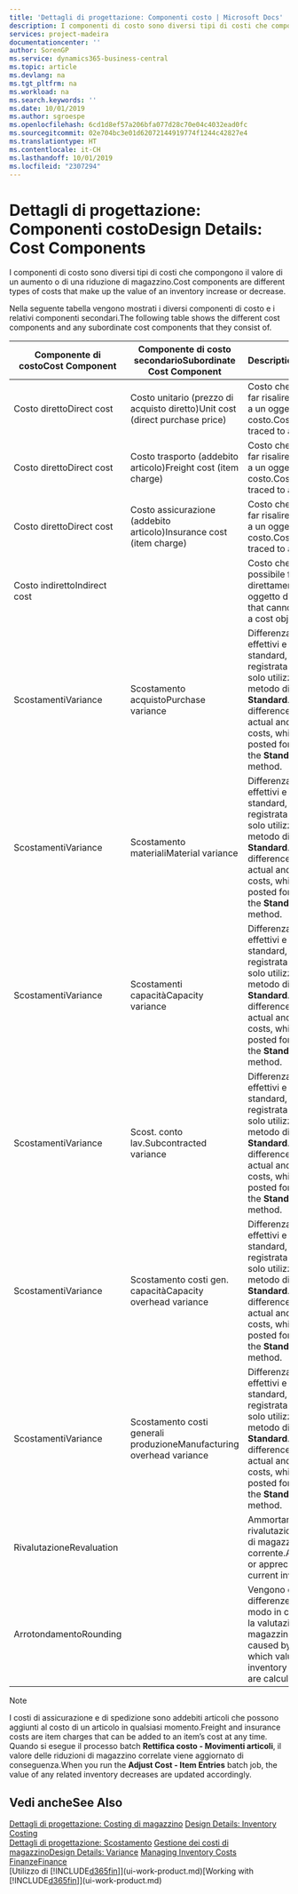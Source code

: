 ```yaml
---
title: 'Dettagli di progettazione: Componenti costo | Microsoft Docs'
description: I componenti di costo sono diversi tipi di costi che compongono il valore di un aumento o di una riduzione di magazzino.
services: project-madeira
documentationcenter: ''
author: SorenGP
ms.service: dynamics365-business-central
ms.topic: article
ms.devlang: na
ms.tgt_pltfrm: na
ms.workload: na
ms.search.keywords: ''
ms.date: 10/01/2019
ms.author: sgroespe
ms.openlocfilehash: 6cd1d8ef57a206bfa077d28c70e04c4032ead0fc
ms.sourcegitcommit: 02e704bc3e01d62072144919774f1244c42827e4
ms.translationtype: HT
ms.contentlocale: it-CH
ms.lasthandoff: 10/01/2019
ms.locfileid: "2307294"
---
```

# <a name="design-details-cost-components"></a><span data-ttu-id="2f995-103">Dettagli di progettazione: Componenti costo</span><span class="sxs-lookup"><span data-stu-id="2f995-103">Design Details: Cost Components</span></span>
<span data-ttu-id="2f995-104">I componenti di costo sono diversi tipi di costi che compongono il valore di un aumento o di una riduzione di magazzino.</span><span class="sxs-lookup"><span data-stu-id="2f995-104">Cost components are different types of costs that make up the value of an inventory increase or decrease.</span></span>  

 <span data-ttu-id="2f995-105">Nella seguente tabella vengono mostrati i diversi componenti di costo e i relativi componenti secondari.</span><span class="sxs-lookup"><span data-stu-id="2f995-105">The following table shows the different cost components and any subordinate cost components that they consist of.</span></span>  

|<span data-ttu-id="2f995-106">Componente di costo</span><span class="sxs-lookup"><span data-stu-id="2f995-106">Cost Component</span></span>|<span data-ttu-id="2f995-107">Componente di costo secondario</span><span class="sxs-lookup"><span data-stu-id="2f995-107">Subordinate Cost Component</span></span>|<span data-ttu-id="2f995-108">Description</span><span class="sxs-lookup"><span data-stu-id="2f995-108">Description</span></span>|  
|--------------------|--------------------------------|---------------------------------------|  
|<span data-ttu-id="2f995-109">Costo diretto</span><span class="sxs-lookup"><span data-stu-id="2f995-109">Direct cost</span></span>|<span data-ttu-id="2f995-110">Costo unitario (prezzo di acquisto diretto)</span><span class="sxs-lookup"><span data-stu-id="2f995-110">Unit cost (direct purchase price)</span></span>|<span data-ttu-id="2f995-111">Costo che è possibile far risalire direttamente a un oggetto di costo.</span><span class="sxs-lookup"><span data-stu-id="2f995-111">Cost that can be traced to a cost object.</span></span>|  
|<span data-ttu-id="2f995-112">Costo diretto</span><span class="sxs-lookup"><span data-stu-id="2f995-112">Direct cost</span></span>|<span data-ttu-id="2f995-113">Costo trasporto (addebito articolo)</span><span class="sxs-lookup"><span data-stu-id="2f995-113">Freight cost (item charge)</span></span>|<span data-ttu-id="2f995-114">Costo che è possibile far risalire direttamente a un oggetto di costo.</span><span class="sxs-lookup"><span data-stu-id="2f995-114">Cost that can be traced to a cost object.</span></span>|  
|<span data-ttu-id="2f995-115">Costo diretto</span><span class="sxs-lookup"><span data-stu-id="2f995-115">Direct cost</span></span>|<span data-ttu-id="2f995-116">Costo assicurazione (addebito articolo)</span><span class="sxs-lookup"><span data-stu-id="2f995-116">Insurance cost (item charge)</span></span>|<span data-ttu-id="2f995-117">Costo che è possibile far risalire direttamente a un oggetto di costo.</span><span class="sxs-lookup"><span data-stu-id="2f995-117">Cost that can be traced to a cost object.</span></span>|  
|<span data-ttu-id="2f995-118">Costo indiretto</span><span class="sxs-lookup"><span data-stu-id="2f995-118">Indirect cost</span></span>||<span data-ttu-id="2f995-119">Costo che non è possibile far risalire direttamente a un oggetto di costo.</span><span class="sxs-lookup"><span data-stu-id="2f995-119">Cost that cannot be traced to a cost object.</span></span>|  
|<span data-ttu-id="2f995-120">Scostamenti</span><span class="sxs-lookup"><span data-stu-id="2f995-120">Variance</span></span>|<span data-ttu-id="2f995-121">Scostamento acquisto</span><span class="sxs-lookup"><span data-stu-id="2f995-121">Purchase variance</span></span>|<span data-ttu-id="2f995-122">Differenza tra costi effettivi e costi standard, che viene registrata per gli articoli solo utilizzando il metodo di costing **Standard**.</span><span class="sxs-lookup"><span data-stu-id="2f995-122">The difference between actual and standard costs, which is only posted for items using the **Standard** costing method.</span></span>|  
|<span data-ttu-id="2f995-123">Scostamenti</span><span class="sxs-lookup"><span data-stu-id="2f995-123">Variance</span></span>|<span data-ttu-id="2f995-124">Scostamento materiali</span><span class="sxs-lookup"><span data-stu-id="2f995-124">Material variance</span></span>|<span data-ttu-id="2f995-125">Differenza tra costi effettivi e costi standard, che viene registrata per gli articoli solo utilizzando il metodo di costing **Standard**.</span><span class="sxs-lookup"><span data-stu-id="2f995-125">The difference between actual and standard costs, which is only posted for items using the **Standard** costing method.</span></span>|  
|<span data-ttu-id="2f995-126">Scostamenti</span><span class="sxs-lookup"><span data-stu-id="2f995-126">Variance</span></span>|<span data-ttu-id="2f995-127">Scostamenti capacità</span><span class="sxs-lookup"><span data-stu-id="2f995-127">Capacity variance</span></span>|<span data-ttu-id="2f995-128">Differenza tra costi effettivi e costi standard, che viene registrata per gli articoli solo utilizzando il metodo di costing **Standard**.</span><span class="sxs-lookup"><span data-stu-id="2f995-128">The difference between actual and standard costs, which is only posted for items using the **Standard** costing method.</span></span>|  
|<span data-ttu-id="2f995-129">Scostamenti</span><span class="sxs-lookup"><span data-stu-id="2f995-129">Variance</span></span>|<span data-ttu-id="2f995-130">Scost. conto lav.</span><span class="sxs-lookup"><span data-stu-id="2f995-130">Subcontracted variance</span></span>|<span data-ttu-id="2f995-131">Differenza tra costi effettivi e costi standard, che viene registrata per gli articoli solo utilizzando il metodo di costing **Standard**.</span><span class="sxs-lookup"><span data-stu-id="2f995-131">The difference between actual and standard costs, which is only posted for items using the **Standard** costing method.</span></span>|  
|<span data-ttu-id="2f995-132">Scostamenti</span><span class="sxs-lookup"><span data-stu-id="2f995-132">Variance</span></span>|<span data-ttu-id="2f995-133">Scostamento costi gen. capacità</span><span class="sxs-lookup"><span data-stu-id="2f995-133">Capacity overhead variance</span></span>|<span data-ttu-id="2f995-134">Differenza tra costi effettivi e costi standard, che viene registrata per gli articoli solo utilizzando il metodo di costing **Standard**.</span><span class="sxs-lookup"><span data-stu-id="2f995-134">The difference between actual and standard costs, which is only posted for items using the **Standard** costing method.</span></span>|  
|<span data-ttu-id="2f995-135">Scostamenti</span><span class="sxs-lookup"><span data-stu-id="2f995-135">Variance</span></span>|<span data-ttu-id="2f995-136">Scostamento costi generali produzione</span><span class="sxs-lookup"><span data-stu-id="2f995-136">Manufacturing overhead variance</span></span>|<span data-ttu-id="2f995-137">Differenza tra costi effettivi e costi standard, che viene registrata per gli articoli solo utilizzando il metodo di costing **Standard**.</span><span class="sxs-lookup"><span data-stu-id="2f995-137">The difference between actual and standard costs, which is only posted for items using the **Standard** costing method.</span></span>|  
|<span data-ttu-id="2f995-138">Rivalutazione</span><span class="sxs-lookup"><span data-stu-id="2f995-138">Revaluation</span></span>||<span data-ttu-id="2f995-139">Ammortamento o rivalutazione del valore di magazzino corrente.</span><span class="sxs-lookup"><span data-stu-id="2f995-139">A depreciation or appreciation of the current inventory value.</span></span>|  
|<span data-ttu-id="2f995-140">Arrotondamento</span><span class="sxs-lookup"><span data-stu-id="2f995-140">Rounding</span></span>||<span data-ttu-id="2f995-141">Vengono calcolate le differenze causate dal modo in cui diminuisce la valutazione del magazzino.</span><span class="sxs-lookup"><span data-stu-id="2f995-141">Residuals caused by the way in which valuation of inventory decreases are calculated.</span></span>|  

> [!NOTE]  
>  <span data-ttu-id="2f995-142">I costi di assicurazione e di spedizione sono addebiti articoli che possono aggiunti al costo di un articolo in qualsiasi momento.</span><span class="sxs-lookup"><span data-stu-id="2f995-142">Freight and insurance costs are item charges that can be added to an item’s cost at any time.</span></span> <span data-ttu-id="2f995-143">Quando si esegue il processo batch **Rettifica costo - Movimenti articoli**, il valore delle riduzioni di magazzino correlate viene aggiornato di conseguenza.</span><span class="sxs-lookup"><span data-stu-id="2f995-143">When you run the **Adjust Cost - Item Entries** batch job, the value of any related inventory decreases are updated accordingly.</span></span>  

## <a name="see-also"></a><span data-ttu-id="2f995-144">Vedi anche</span><span class="sxs-lookup"><span data-stu-id="2f995-144">See Also</span></span>  
 <span data-ttu-id="2f995-145">[Dettagli di progettazione: Costing di magazzino](design-details-inventory-costing.md) </span><span class="sxs-lookup"><span data-stu-id="2f995-145">[Design Details: Inventory Costing](design-details-inventory-costing.md) </span></span>  
 <span data-ttu-id="2f995-146">[Dettagli di progettazione: Scostamento](design-details-variance.md) [Gestione dei costi di magazzino](finance-manage-inventory-costs.md)</span><span class="sxs-lookup"><span data-stu-id="2f995-146">[Design Details: Variance](design-details-variance.md) [Managing Inventory Costs](finance-manage-inventory-costs.md)</span></span>  
 [<span data-ttu-id="2f995-147">Finanze</span><span class="sxs-lookup"><span data-stu-id="2f995-147">Finance</span></span>](finance.md)  
 <span data-ttu-id="2f995-148">[Utilizzo di [!INCLUDE[d365fin](includes/d365fin_md.md)]](ui-work-product.md)</span><span class="sxs-lookup"><span data-stu-id="2f995-148">[Working with [!INCLUDE[d365fin](includes/d365fin_md.md)]](ui-work-product.md)</span></span>  
